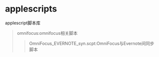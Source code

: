 # applescripts
applescript脚本库<br/>
>omnifocus:omnifocus相关脚本
>>OmniFocus_EVERNOTE_syn.scpt:OmniFocus与Evernote间同步脚本
